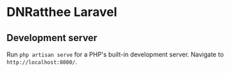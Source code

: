 # DNRatthee Laravel

## Development server

Run `php artisan serve` for a PHP's built-in development server. Navigate to `http://localhost:8000/`.